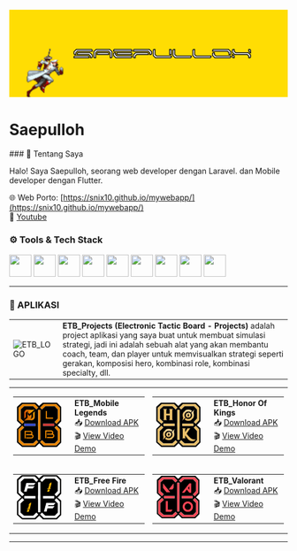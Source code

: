 ![Deskripsi GIF](https://github.com/snix10/MY_DESIGN/raw/main/GIF/banner.gif)

<h1>Saepulloh</h1>
### 📄 Tentang Saya

<p align="left">
  Halo! Saya Saepulloh, seorang web developer dengan Laravel.  
  dan Mobile developer dengan Flutter.
</p>

🌐 Web Porto: [https://snix10.github.io/mywebapp/](https://snix10.github.io/mywebapp/)   
🎥 [Youtube](https://www.youtube.com/@Saepulloh10)

### ⚙️ Tools & Tech Stack

<div>
  <img src="https://cdn.jsdelivr.net/gh/devicons/devicon@latest/icons/javascript/javascript-original.svg" width="40" height="40"/>
  <img src="https://cdn.jsdelivr.net/gh/devicons/devicon@latest/icons/html5/html5-original.svg" width="40" height="40"/>
  <img src="https://cdn.jsdelivr.net/gh/devicons/devicon@latest/icons/css3/css3-original.svg" width="40" height="40"/>
  <img src="https://cdn.jsdelivr.net/gh/devicons/devicon@latest/icons/php/php-original.svg" width="40" height="40"/>
  <img src="https://cdn.jsdelivr.net/gh/devicons/devicon@latest/icons/laravel/laravel-original.svg" width="40" height="40"/>
  <img src="https://cdn.jsdelivr.net/gh/devicons/devicon@latest/icons/flutter/flutter-original.svg" width="40" height="40"/>
<!--   <img src="https://cdn.jsdelivr.net/gh/devicons/devicon@latest/icons/vuejs/vuejs-original.svg" width="40" height="40"/> -->
  <img src="https://cdn.jsdelivr.net/gh/devicons/devicon@latest/icons/mysql/mysql-original.svg" width="40" height="40"/>
  <img src="https://cdn.jsdelivr.net/gh/devicons/devicon@latest/icons/vscode/vscode-original.svg" width="40" height="40"/>
  <img src="https://cdn.jsdelivr.net/gh/devicons/devicon@latest/icons/gimp/gimp-original.svg" width="40" height="40"/>
</div>

---

### 📱 APLIKASI

<table>
  <tr>
    <td>
      <img src="https://github.com/snix10/MY_DESIGN/raw/main/APK/ETB_LOGO_BLACK_BACKGROUND.png" alt="ETB_LOGO" width="150">
    </td>
    <td>
      <strong>ETB_Projects (Electronic Tactic Board - Projects)</strong> adalah project aplikasi yang saya buat untuk membuat simulasi strategi, jadi ini adalah sebuah alat yang akan membantu coach, team, dan player untuk memvisualkan strategi seperti gerakan, komposisi hero, kombinasi role, kombinasi specialty, dll.
    </td>
  </tr>
</table>


<p>
  
</p>


<table>
  <tr>
    <td width="50%" align="left" valign="top">
      <table>
        <tr>
          <td width="90">
            <img src="https://github.com/snix10/MY_DESIGN/raw/main/APK/ETB_MLBB_1.png" alt="ETB_MLBB" width="80">
          </td>
          <td>
            <strong>ETB_Mobile Legends</strong><br>
            📥 <a href="https://github.com/snix10/MY_DESIGN/raw/main/APK/ETB_Mobile Legends.apk" target="_blank">Download APK</a><br>
            🎬 <a href="https://youtu.be/B9N7x1Tt6oU" target="_blank">View Video Demo</a>
          </td>
        </tr>
      </table>
    </td>
    <td width="50%" align="left" valign="top">
      <table>
        <tr>
          <td width="90">
            <img src="https://github.com/snix10/MY_DESIGN/raw/main/APK/ETB_HOK.png" alt="ETB_HOK" width="80">
          </td>
          <td>
            <strong>ETB_Honor Of Kings</strong><br>
            📥 <a href="https://github.com/snix10/MY_DESIGN/raw/main/APK/ETB_Honor%20of%20Kings.apk" target="_blank">Download APK</a><br>
            🎬 <a href="https://youtu.be/q6XMeRAH6yE" target="_blank">View Video Demo</a>
          </td>
        </tr>
      </table>
    </td>
  </tr>
  <tr>
    <td width="50%" align="left" valign="top">
      <table>
        <tr>
          <td width="90">
            <img src="https://github.com/snix10/MY_DESIGN/raw/main/APK/ETB_FF.png" alt="ETB_FF" width="80">
          </td>
          <td>
            <strong>ETB_Free Fire</strong><br>
            📥 <a href="https://github.com/snix10/MY_DESIGN/raw/main/APK/ETB Free Fire.apk" target="_blank">Download APK</a><br>
            🎬 <a href="https://youtu.be/nJlSLaq6I_E" target="_blank">View Video Demo</a>
          </td>
        </tr>
      </table>
    </td>
    <td width="50%" align="left" valign="top">
      <table>
        <tr>
          <td width="90">
            <img src="https://github.com/snix10/MY_DESIGN/raw/main/APK/logo_etb_valorant.png" alt="ETB_Valorant" width="80">
          </td>
          <td>
            <strong>ETB_Valorant</strong><br>
            📥 <a href="https://github.com/snix10/MY_DESIGN/raw/main/APK/ETB Valorant.apk" target="_blank">Download APK</a><br>
            🎬 <a href="https://youtu.be/tmgdL_yXtkQ" target="_blank">View Video Demo</a>
          </td>
        </tr>
      </table>
    </td>
  </tr>
</table>

---
